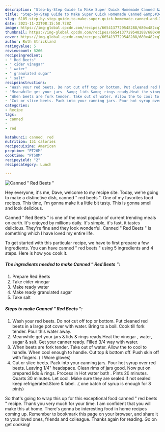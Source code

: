 ```yaml
---
description: "Step-by-Step Guide to Make Super Quick Homemade Canned &amp;#34; Red Beets &amp;#34;"
title: "Step-by-Step Guide to Make Super Quick Homemade Canned &amp;#34; Red Beets &amp;#34;"
slug: 6105-step-by-step-guide-to-make-super-quick-homemade-canned-and-34-red-beets-and-34
date: 2021-11-23T08:15:58.728Z
image: https://img-global.cpcdn.com/recipes/6654137729548288/680x482cq70/canned-red-beets-recipe-main-photo.jpg
thumbnail: https://img-global.cpcdn.com/recipes/6654137729548288/680x482cq70/canned-red-beets-recipe-main-photo.jpg
cover: https://img-global.cpcdn.com/recipes/6654137729548288/680x482cq70/canned-red-beets-recipe-main-photo.jpg
author: Ruth Strickland
ratingvalue: 5
reviewcount: 8266
recipeingredient:
- " Red Beets"
- " cider vinegar"
- " water"
- " granulated sugar"
- " salt"
recipeinstructions:
- "Wash your red beets. Do not cut off top or bottom. Put cleaned red beets in a large pot cover with water. Bring to a boil. Cook till fork tender. Pour this water away."
- "Meanwhile get your jars  &amp; lids &amp; rings ready.Heat the vinegar , water, sugar &amp; salt. Get your canner ready. Filled 3/4 way with water."
- "When beets are fork tender. Take out of water. Allow the to cool to handle. When cool enough to handle. Cut top &amp; bottom off.  Push skin off with fingers. ( I Wore gloves)"
- "Cut or slice beets. Pack into your canning jars. Pour hot syrup over red beets. Leaving 1/4&#34; headspace. Clean rims of jars good. Now put on prepared lids &amp; rings. Process in Hot water bath . Pints 20 minutes.  Quarts 30 minutes. Let cool. Make sure they are sealed.if not sealed keep refrigerated.Store &amp; label. .( one batch of syrup is enough for 8 pints)"
categories:
- Recipe
tags:
- canned
- 
- red

katakunci: canned  red 
nutrition: 151 calories
recipecuisine: American
preptime: "PT26M"
cooktime: "PT58M"
recipeyield: "2"
recipecategory: Lunch

---
```



![Canned &#34; Red Beets &#34;](https://img-global.cpcdn.com/recipes/6654137729548288/680x482cq70/canned-red-beets-recipe-main-photo.jpg)

Hey everyone, it's me, Dave, welcome to my recipe site. Today, we're going to make a distinctive dish, canned &#34; red beets &#34;. One of my favorites food recipes. This time, I'm gonna make it a little bit tasty. This is gonna smell and look delicious.

Canned &#34; Red Beets &#34; is one of the most popular of current trending meals on earth. It's enjoyed by millions daily. It's simple, it's fast, it tastes delicious. They're fine and they look wonderful. Canned &#34; Red Beets &#34; is something which I have loved my entire life.




To get started with this particular recipe, we have to first prepare a few ingredients. You can have canned &#34; red beets &#34; using 5 ingredients and 4 steps. Here is how you cook it.

<!--inarticleads1-->

##### The ingredients needed to make Canned &#34; Red Beets &#34;:

1. Prepare  Red Beets
1. Take  cider vinegar
1. Make ready  water
1. Make ready  granulated sugar
1. Take  salt




<!--inarticleads2-->

##### Steps to make Canned &#34; Red Beets &#34;:

1. Wash your red beets. Do not cut off top or bottom. Put cleaned red beets in a large pot cover with water. Bring to a boil. Cook till fork tender. Pour this water away.
1. Meanwhile get your jars  &amp; lids &amp; rings ready.Heat the vinegar , water, sugar &amp; salt. Get your canner ready. Filled 3/4 way with water.
1. When beets are fork tender. Take out of water. Allow the to cool to handle. When cool enough to handle. Cut top &amp; bottom off.  Push skin off with fingers. ( I Wore gloves)
1. Cut or slice beets. Pack into your canning jars. Pour hot syrup over red beets. Leaving 1/4&#34; headspace. Clean rims of jars good. Now put on prepared lids &amp; rings. Process in Hot water bath . Pints 20 minutes.  Quarts 30 minutes. Let cool. Make sure they are sealed.if not sealed keep refrigerated.Store &amp; label. .( one batch of syrup is enough for 8 pints)




So that's going to wrap this up for this exceptional food canned &#34; red beets &#34; recipe. Thank you very much for your time. I am confident that you will make this at home. There's gonna be interesting food in home recipes coming up. Remember to bookmark this page on your browser, and share it to your loved ones, friends and colleague. Thanks again for reading. Go on get cooking!

